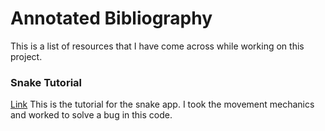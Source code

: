 # Annotated Bibliography
This is a list of resources that I have come across while working on this project.

### Snake Tutorial
[Link](https://medium.com/@gavin9/how-to-build-an-iphone-game-from-scratch-using-spritekit-no-coding-experience-required-bf486568075a)
This is the tutorial for the snake app. I took the movement mechanics and worked to solve a bug in this code.
